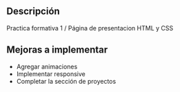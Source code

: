 ## Descripción
Practica formativa 1 / Página de presentacion HTML y CSS

## Mejoras a implementar
- Agregar animaciones
- Implementar responsive
- Completar la sección de proyectos